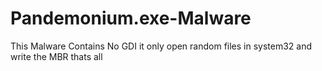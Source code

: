 # Pandemonium.exe-Malware
This Malware Contains No GDI it only open random files in system32 and write the MBR thats all

